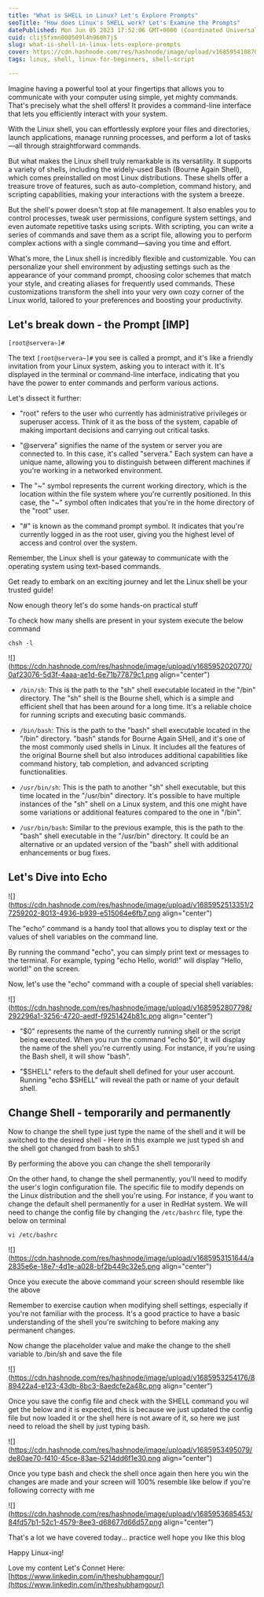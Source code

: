 ```yaml
---
title: "What is SHELL in Linux? Let's Explore Prompts"
seoTitle: "How does Linux's SHELL work? Let's Examine the Prompts"
datePublished: Mon Jun 05 2023 17:52:06 GMT+0000 (Coordinated Universal Time)
cuid: clij5fxmn000509l4h960h7j5
slug: what-is-shell-in-linux-lets-explore-prompts
cover: https://cdn.hashnode.com/res/hashnode/image/upload/v1685954108704/f9317143-6863-4efd-af52-12ca691e2f90.png
tags: linux, shell, linux-for-beginners, shell-script

---
```


Imagine having a powerful tool at your fingertips that allows you to communicate with your computer using simple, yet mighty commands. That's precisely what the shell offers! It provides a command-line interface that lets you efficiently interact with your system.

With the Linux shell, you can effortlessly explore your files and directories, launch applications, manage running processes, and perform a lot of tasks—all through straightforward commands.

But what makes the Linux shell truly remarkable is its versatility. It supports a variety of shells, including the widely-used Bash (Bourne Again Shell), which comes preinstalled on most Linux distributions. These shells offer a treasure trove of features, such as auto-completion, command history, and scripting capabilities, making your interactions with the system a breeze.

But the shell's power doesn't stop at file management. It also enables you to control processes, tweak user permissions, configure system settings, and even automate repetitive tasks using scripts. With scripting, you can write a series of commands and save them as a script file, allowing you to perform complex actions with a single command—saving you time and effort.

What's more, the Linux shell is incredibly flexible and customizable. You can personalize your shell environment by adjusting settings such as the appearance of your command prompt, choosing color schemes that match your style, and creating aliases for frequently used commands. These customizations transform the shell into your very own cozy corner of the Linux world, tailored to your preferences and boosting your productivity.

## Let's break down - the Prompt \[IMP\]

```plaintext
[root@servera~]#
```

The text `[root@servera~]#` you see is called a prompt, and it's like a friendly invitation from your Linux system, asking you to interact with it. It's displayed in the terminal or command-line interface, indicating that you have the power to enter commands and perform various actions.

Let's dissect it further:

* "root" refers to the user who currently has administrative privileges or superuser access. Think of it as the boss of the system, capable of making important decisions and carrying out critical tasks.
    
* "@servera" signifies the name of the system or server you are connected to. In this case, it's called "servera." Each system can have a unique name, allowing you to distinguish between different machines if you're working in a networked environment.
    
* The "~" symbol represents the current working directory, which is the location within the file system where you're currently positioned. In this case, the "~" symbol often indicates that you're in the home directory of the "root" user.
    
* "#" is known as the command prompt symbol. It indicates that you're currently logged in as the root user, giving you the highest level of access and control over the system.
    

Remember, the Linux shell is your gateway to communicate with the operating system using text-based commands.

Get ready to embark on an exciting journey and let the Linux shell be your trusted guide!

Now enough theory let's do some hands-on practical stuff

To check how many shells are present in your system execute the below command

```plaintext
chsh -l
```

![](https://cdn.hashnode.com/res/hashnode/image/upload/v1685952020770/0af23076-5d3f-4aaa-ae1d-6e71b77879c1.png align="center")

* `/bin/sh`: This is the path to the "sh" shell executable located in the "/bin" directory. The "sh" shell is the Bourne shell, which is a simple and efficient shell that has been around for a long time. It's a reliable choice for running scripts and executing basic commands.
    
* `/bin/bash`: This is the path to the "bash" shell executable located in the "/bin" directory. "bash" stands for Bourne Again SHell, and it's one of the most commonly used shells in Linux. It includes all the features of the original Bourne shell but also introduces additional capabilities like command history, tab completion, and advanced scripting functionalities.
    
* `/usr/bin/sh`: This is the path to another "sh" shell executable, but this time located in the "/usr/bin" directory. It's possible to have multiple instances of the "sh" shell on a Linux system, and this one might have some variations or additional features compared to the one in "/bin".
    
* `/usr/bin/bash`: Similar to the previous example, this is the path to the "bash" shell executable in the "/usr/bin" directory. It could be an alternative or an updated version of the "bash" shell with additional enhancements or bug fixes.
    

## Let's Dive into Echo

![](https://cdn.hashnode.com/res/hashnode/image/upload/v1685952513351/27259202-8013-4936-b939-e515064e6fb7.png align="center")

The "echo" command is a handy tool that allows you to display text or the values of shell variables on the command line.

By running the command "echo", you can simply print text or messages to the terminal. For example, typing "echo Hello, world!" will display "Hello, world!" on the screen.

Now, let's use the "echo" command with a couple of special shell variables:

![](https://cdn.hashnode.com/res/hashnode/image/upload/v1685952807798/292296a1-3256-4720-aedf-f9251424b81c.png align="center")

* "$0" represents the name of the currently running shell or the script being executed. When you run the command "echo $0", it will display the name of the shell you're currently using. For instance, if you're using the Bash shell, it will show "bash".
    
* "$SHELL" refers to the default shell defined for your user account. Running "echo $SHELL" will reveal the path or name of your default shell.
    

## Change Shell - temporarily and permanently

Now to change the shell type just type the name of the shell and it will be switched to the desired shell - Here in this example we just typed sh and the shell got changed from bash to sh5.1

By performing the above you can change the shell temporarily

On the other hand, to change the shell permanently, you'll need to modify the user's login configuration file. The specific file to modify depends on the Linux distribution and the shell you're using. For instance, if you want to change the default shell permanently for a user in RedHat system. We will need to change the config file by changing the `/etc/bashrc` file, type the below on terminal

```plaintext
vi /etc/bashrc
```

![](https://cdn.hashnode.com/res/hashnode/image/upload/v1685953151644/a2835e6e-18e7-4d1e-a028-bf2b449c32e5.png align="center")

Once you execute the above command your screen should resemble like the above

Remember to exercise caution when modifying shell settings, especially if you're not familiar with the process. It's a good practice to have a basic understanding of the shell you're switching to before making any permanent changes.

Now change the placeholder value and make the change to the shell variable to /bin/sh and save the file

![](https://cdn.hashnode.com/res/hashnode/image/upload/v1685953254176/889422a4-e123-43db-8bc3-8aedcfe2a48c.png align="center")

Once you save the config file and check with the SHELL command you wil get the below and it is expected, this is because we just updated the config file but now loaded it or the shell here is not aware of it, so here we just need to reload the shell by just typing bash.

![](https://cdn.hashnode.com/res/hashnode/image/upload/v1685953495079/de80ae70-f410-45ce-83ae-5214dd6f1e30.png align="center")

Once you type bash and check the shell once again then here you win the changes are made and your screen will 100% resemble like below if you're following correcty with me

![](https://cdn.hashnode.com/res/hashnode/image/upload/v1685953685453/84fd57b1-52c1-4579-8ee3-d68677d66d57.png align="center")

That's a lot we have covered today... practice well hope you like this blog

Happy Linux-ing!

Love my content Let's Connet Here: [https://www.linkedin.com/in/theshubhamgour/](https://www.linkedin.com/in/theshubhamgour/)